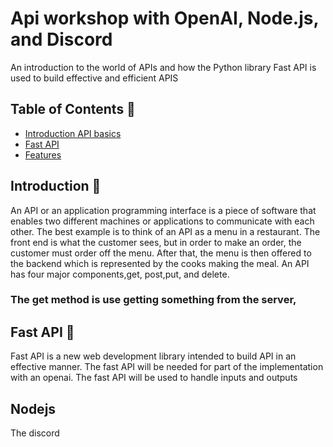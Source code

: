 # Api workshop with OpenAI, Node.js, and Discord
An introduction to the world of APIs and how the Python library Fast API is used to build effective and efficient APIS
## Table of Contents 🤖
- [Introduction API basics](#Introduction)
- [Fast API](#usage)
- [Features](#features)


## Introduction 🫡
An API or an application programming interface is a piece of software that enables two different machines or applications to communicate with each other. The best example is to think of an API as a menu in a restaurant. The front end is what the customer sees, but in order to make an order, the customer must order off the menu. After that, the menu is then offered to the backend which is represented by the cooks making the meal. An API has four major components,get, post,put, and delete. 
### The get method is use getting something from the server,

## Fast API 🫡
 Fast API is a new web development library intended to build API in an effective manner. The fast API will be needed for part of the implementation with an openai. The fast API will be used to handle inputs and outputs
## Nodejs
The discord 
